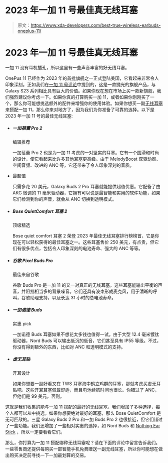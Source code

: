 # 2023 年一加 11 号最佳真无线耳塞

> 原文：<https://www.xda-developers.com/best-true-wireless-earbuds-oneplus-11/>

# 2023 年一加 11 号最佳真无线耳塞

一加 11 没有耳机插孔，所以这里有一些声音丰富的好无线耳塞。

OnePus 11 已经作为 2023 年的首批旗舰之一正式登陆美国，它看起来非常令人印象深刻。正如我们在[一加 11 号评论](https://www.xda-developers.com/oneplus-11-review/)中提到的，这是一款抛光的旗舰产品，与 Galaxy S23 系列相比具有巨大的价值。如果你现在想在市场上买一款新旗舰，我们强烈建议你考虑一下。如果你真的打算购买一加 11，或者如果你刚刚买了一个，那么你可能想挑选额外的配件来增强你的使用体验。如果你想买一副[无线耳塞](https://www.xda-developers.com/best-wireless-earbuds/)来搭配一加 11，那么你来对地方了，因为我们为你准备了可靠的选择。以下是 2023 年一加 11 号的最佳无线耳塞:

*   ##### 一加蓓蕾 Pro 2

    编辑推荐

    一加蓓蕾 Pro 2 也是为一加 11 考虑的一对坚实的耳塞。它有一个圆滑和时尚的设计，使它看起来比许多其他耳塞更高级。由于 MelodyBoost 双驱动器、空间音频、改进的 ANC 等，它还带来了令人印象深刻的音质。

*   最超值

    只需多花 20 美元，Galaxy Buds 2 Pro 耳塞就能提供超值优惠。它配备了由 AKG 微调的 11 毫米驱动器，它拥有可以说是最智能和实用的软件功能，如果它们检测到你的声音，就会从 ANC 切换到透明模式。

*   ##### Bose QuietComfort 耳塞 2

    顶级精选

    Bose quiet comfort 耳塞 2 荣登 2023 年最佳无线耳塞排行榜榜首，它是你现在可以轻松获得的最佳耳塞之一。这些耳塞售价 250 美元，有点贵，但它们有很多优点，包括令人印象深刻的电池寿命、强大的 ANC 等等。

*   ##### 谷歌 Pixel Buds Pro

    最佳来自谷歌

    谷歌 Buds Pro 是一加 11 的又一对真正的无线耳塞。这些耳塞能输出平衡的声音，并阻挡相当多的背景噪音。它们还具有波束形成麦克风，用于清晰的呼叫，谷歌助理支持，以及长达 31 小时的总电池寿命。

*   ##### 一加诺德 Buds

    实惠 pick

    一加诺德 Buds 耳塞如果不想花太多钱也值得一试。由于大型 12.4 毫米镀钛驱动器，Nord Buds 可以输出低沉的低音，它们甚至具有 IP55 等级。不过，你没有得到额外的东西，比如对 ANC 和透明模式的支持。

*   ##### 虚无耳贴

    开耳设计

    如果你想要一副好看又在 TWS 耳塞海中鹤立鸡群的耳塞，那就考虑买虚无耳贴吧。这些开耳耳塞佩戴舒适，而且电池续航时间也很长。你错过了 ANC，但他们是 99 美元，否则。

这就是我们收集的能与一加 11 搭配的最好的无线耳塞。我们增加了多种选择，每个人都可以从中挑选。如果你想要绝对最好的耳塞，那么 Bose QuietComfort 是无可匹敌的。三星 Galaxy Buds 2 Pro 和一加 Buds Pro 2 也很接近，但它们错过了一些功能。我们还增加了一些相对实惠的选择，如 Nord Buds 和 [Nothing Ear Stick](https://www.xda-developers.com/nothing-ear-stick-review/) ，所以一定要看看它们。

那么，你打算为一加 11 搭配哪种无线耳塞呢？请在下面的评论中留言告诉我们。一些零售商还提供每购买一部智能手机免费赠送一副无线耳塞，所以你可能想在做出购买决定前寻找一下一加最划算的交易。